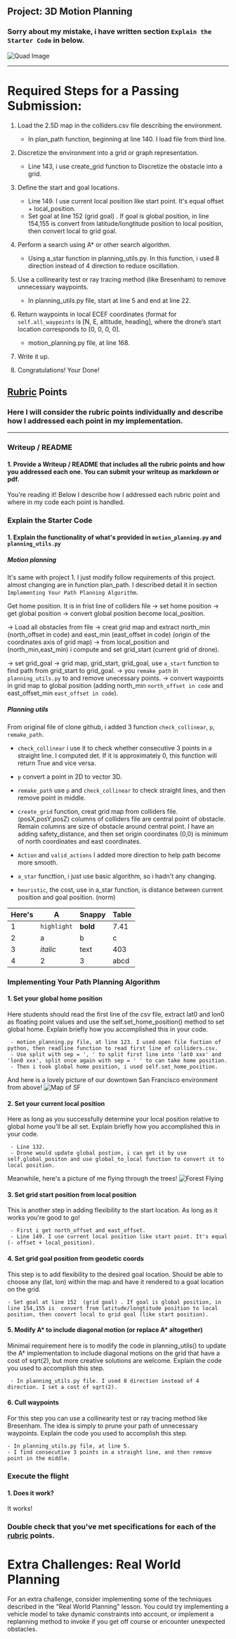 ## Project: 3D Motion Planning

### Sorry about my mistake, i have written section `Explain the Starter Code` in below. ###
![Quad Image](./misc/enroute.png)

---


# Required Steps for a Passing Submission:
1. Load the 2.5D map in the colliders.csv file describing the environment.
   
   - In plan_path function, beginning at line 140. I load file from third line.

2. Discretize the environment into a grid or graph representation.

   - Line 143, i use create_grid function to Discretize the obstacle into a grid.

3. Define the start and goal locations.

   - Line 149. I use current local position like start point. It's equal offset + local_position.
   - Set goal at line 152  (grid goal) . If goal is global position, in line 154,155 is  convert from latitude/longtitude position to local position, then convert local to grid goal.

4. Perform a search using A* or other search algorithm.

   - Using a_star function in planning_utils.py. In this function, i used 8 direction instead of 4 direction to reduce oscillation.

5. Use a collinearity test or ray tracing method (like Bresenham) to remove unnecessary waypoints.

   - In planning_utils.py file, start at line 5 and end at line 22.

6. Return waypoints in local ECEF coordinates (format for `self.all_waypoints` is [N, E, altitude, heading], where the drone’s start location corresponds to [0, 0, 0, 0].

   - motion_planning.py file, at line 168.

7. Write it up.
8. Congratulations!  Your Done!

## [Rubric](https://review.udacity.com/#!/rubrics/1534/view) Points
### Here I will consider the rubric points individually and describe how I addressed each point in my implementation.  

---
### Writeup / README

#### 1. Provide a Writeup / README that includes all the rubric points and how you addressed each one.  You can submit your writeup as markdown or pdf.  

You're reading it! Below I describe how I addressed each rubric point and where in my code each point is handled.

### Explain the Starter Code

#### 1. Explain the functionality of what's provided in `motion_planning.py` and `planning_utils.py`

##### Motion planning #####

It's same with project 1. I just modify follow requirements of this project. almost changing are in function plan_path. I described detail it in section `Implementing Your Path Planning Algorithm`.

Get home position. It is in frist line of colliders file -> set home position -> get global position -> convert global position become local_position.

-> Load all obstacles from file -> creat grid map and extract north_min (north_offset in code) and east_min (east_offset in code) (origin of the coordinates axis of grid map) -> from local_position and (north_min,east_min) i compute and set grid_start (current grid of drone).

-> set grid_goal -> grid map, grid_start, grid_goal, use `a_start` function to find path from grid_start to grid_goal. -> you `remake_path` in `planning_utils.py` to and remove unecessary points.
-> convert waypoints in grid map to global position (adding north_min `north_offset in code` and east_offset_min `east_offset in code`).
##### Planning utils #####

From original file of clone github, i added 3 function `check_collinear`, `p`, `remake_path`.
- `check_collinear` i use it to check whether consecutive 3 points in a straight line. I computed det. If it is approximately 0, this function will return True and vice versa.
- `p` convert a point in 2D to vector 3D.
- `remake_path` use `p` and `check_collinear` to check straight lines, and then remove point in middle.

- `create_grid` function, creat grid map from colliders file. (posX,posY,posZ) columns of colliders file are central point of obstacle. Remain columns are size of obstacle around central point. I have an adding safety_distance, and then set origin coordinates (0,0) is minimum of north coordinates and east coordinates.

- `Action` and `valid_actions` I added more direction to help path become more smooth.
- `a_star` functtion, i just use basic algorithm, so i hadn't any changing.
- `heuristic`, the cost, use in a_star function, is distance between current position and goal position. (norm)


Here's | A | Snappy | Table
--- | --- | --- | ---
1 | `highlight` | **bold** | 7.41
2 | a | b | c
3 | *italic* | text | 403
4 | 2 | 3 | abcd

### Implementing Your Path Planning Algorithm

#### 1. Set your global home position
Here students should read the first line of the csv file, extract lat0 and lon0 as floating point values and use the self.set_home_position() method to set global home. Explain briefly how you accomplished this in your code.

     - motion_planning.py file, at line 123. I used open file fuction of python, then readline function to read first line of colliders.csv.
     - Use split with sep = ', ' to split first line into 'lat0 xxx' and 'lon0 xxx', split once again with sep = ' ' to can take home position.
     - Then i took global home position, i used self.set_home_position.
And here is a lovely picture of our downtown San Francisco environment from above!
![Map of SF](./misc/map.png)

#### 2. Set your current local position
Here as long as you successfully determine your local position relative to global home you'll be all set. Explain briefly how you accomplished this in your code.

     - Line 132.
     - Drone would update global postion, i can get it by use self.global_positon and use global_to_local function to convert it to local position.

Meanwhile, here's a picture of me flying through the trees!
![Forest Flying](./misc/in_the_trees.png)

#### 3. Set grid start position from local position
This is another step in adding flexibility to the start location. As long as it works you're good to go!

     - First i get north_offset and east_offset.
     - Line 149. I use current local position like start point. It's equal (- offset + local_position).

#### 4. Set grid goal position from geodetic coords
This step is to add flexibility to the desired goal location. Should be able to choose any (lat, lon) within the map and have it rendered to a goal location on the grid.

    - Set goal at line 152  (grid goal) . If goal is global position, in line 154,155 is  convert from latitude/longtitude position to local position, then convert local to grid goal (like start position).

#### 5. Modify A* to include diagonal motion (or replace A* altogether)
Minimal requirement here is to modify the code in planning_utils() to update the A* implementation to include diagonal motions on the grid that have a cost of sqrt(2), but more creative solutions are welcome. Explain the code you used to accomplish this step.

     - In planning_utils.py file. I used 8 direction instead of 4 direction. I set a cost of sqrt(2).

#### 6. Cull waypoints 
For this step you can use a collinearity test or ray tracing method like Bresenham. The idea is simply to prune your path of unnecessary waypoints. Explain the code you used to accomplish this step.

    - In planning_utils.py file, at line 5.
    - I find consecutive 3 points in a straight line, and then remove point in the middle.

### Execute the flight
#### 1. Does it work?
It works!

### Double check that you've met specifications for each of the [rubric](https://review.udacity.com/#!/rubrics/1534/view) points.
  
# Extra Challenges: Real World Planning

For an extra challenge, consider implementing some of the techniques described in the "Real World Planning" lesson. You could try implementing a vehicle model to take dynamic constraints into account, or implement a replanning method to invoke if you get off course or encounter unexpected obstacles.


